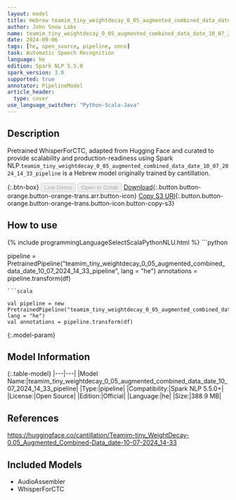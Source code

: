 ```yaml
---
layout: model
title: Hebrew teamim_tiny_weightdecay_0_05_augmented_combined_data_date_10_07_2024_14_33_pipeline pipeline WhisperForCTC from cantillation
author: John Snow Labs
name: teamim_tiny_weightdecay_0_05_augmented_combined_data_date_10_07_2024_14_33_pipeline
date: 2024-09-06
tags: [he, open_source, pipeline, onnx]
task: Automatic Speech Recognition
language: he
edition: Spark NLP 5.5.0
spark_version: 3.0
supported: true
annotator: PipelineModel
article_header:
  type: cover
use_language_switcher: "Python-Scala-Java"
---
```


## Description

Pretrained WhisperForCTC, adapted from Hugging Face and curated to provide scalability and production-readiness using Spark NLP.`teamim_tiny_weightdecay_0_05_augmented_combined_data_date_10_07_2024_14_33_pipeline` is a Hebrew model originally trained by cantillation.

{:.btn-box}
<button class="button button-orange" disabled>Live Demo</button>
<button class="button button-orange" disabled>Open in Colab</button>
[Download](https://s3.amazonaws.com/auxdata.johnsnowlabs.com/public/models/teamim_tiny_weightdecay_0_05_augmented_combined_data_date_10_07_2024_14_33_pipeline_he_5.5.0_3.0_1725582757562.zip){:.button.button-orange.button-orange-trans.arr.button-icon}
[Copy S3 URI](s3://auxdata.johnsnowlabs.com/public/models/teamim_tiny_weightdecay_0_05_augmented_combined_data_date_10_07_2024_14_33_pipeline_he_5.5.0_3.0_1725582757562.zip){:.button.button-orange.button-orange-trans.button-icon.button-copy-s3}

## How to use



<div class="tabs-box" markdown="1">
{% include programmingLanguageSelectScalaPythonNLU.html %}
```python

pipeline = PretrainedPipeline("teamim_tiny_weightdecay_0_05_augmented_combined_data_date_10_07_2024_14_33_pipeline", lang = "he")
annotations =  pipeline.transform(df)   

```
```scala

val pipeline = new PretrainedPipeline("teamim_tiny_weightdecay_0_05_augmented_combined_data_date_10_07_2024_14_33_pipeline", lang = "he")
val annotations = pipeline.transform(df)

```
</div>

{:.model-param}
## Model Information

{:.table-model}
|---|---|
|Model Name:|teamim_tiny_weightdecay_0_05_augmented_combined_data_date_10_07_2024_14_33_pipeline|
|Type:|pipeline|
|Compatibility:|Spark NLP 5.5.0+|
|License:|Open Source|
|Edition:|Official|
|Language:|he|
|Size:|388.9 MB|

## References

https://huggingface.co/cantillation/Teamim-tiny_WeightDecay-0.05_Augmented_Combined-Data_date-10-07-2024_14-33

## Included Models

- AudioAssembler
- WhisperForCTC